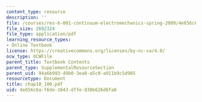 ```yaml
---
content_type: resource
description: ''
file: /courses/res-6-001-continuum-electromechanics-spring-2009/4e656c6af6de1643dffe830b626d6fa8_chap10_100.pdf
file_size: 2692324
file_type: application/pdf
learning_resource_types:
- Online Textbook
license: https://creativecommons.org/licenses/by-nc-sa/4.0/
ocw_type: OCWFile
parent_title: Textbook Contents
parent_type: SupplementalResourceSection
parent_uid: 94a6b993-49b0-3ea8-a5c0-a911b9c5d985
resourcetype: Document
title: chap10_100.pdf
uid: 4e656c6a-f6de-1643-dffe-830b626d6fa8
---
```

